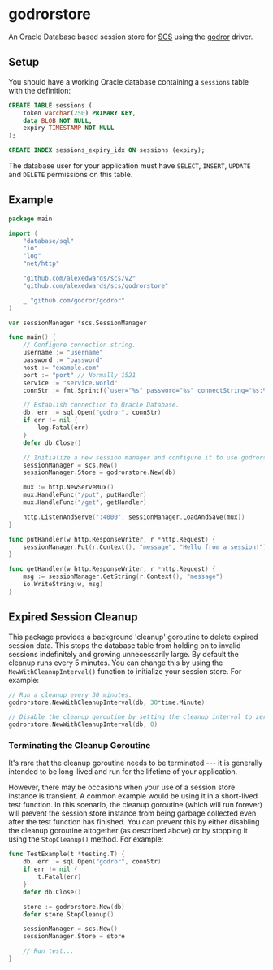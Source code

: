 # godrorstore

An Oracle Database based session store for [SCS](https://github.com/alexedwards/scs) using the [godror](https://github.com/godror/godror) driver.

## Setup

You should have a working Oracle database containing a `sessions` table with the definition:

```sql
CREATE TABLE sessions (
	token varchar(250) PRIMARY KEY,
	data BLOB NOT NULL,
	expiry TIMESTAMP NOT NULL
);

CREATE INDEX sessions_expiry_idx ON sessions (expiry);
```

The database user for your application must have `SELECT`, `INSERT`, `UPDATE` and `DELETE` permissions on this table.

## Example

```go
package main

import (
	"database/sql"
	"io"
	"log"
	"net/http"

	"github.com/alexedwards/scs/v2"
	"github.com/alexedwards/scs/godrorstore"

	_ "github.com/godror/godror"
)

var sessionManager *scs.SessionManager

func main() {
    // Configure connection string.
    username := "username"
    password := "password"
    host := "example.com"
    port := "port" // Normally 1521
    service := "service.world"
    connStr := fmt.Sprintf(`user="%s" password="%s" connectString="%s:%s/%s" timezone="+0000"`, username, password, host, port, service)

    // Establish connection to Oracle Database.
	db, err := sql.Open("godror", connStr)
	if err != nil {
		log.Fatal(err)
	}
	defer db.Close()

	// Initialize a new session manager and configure it to use godrorstore as the session store.
	sessionManager = scs.New()
	sessionManager.Store = godrorstore.New(db)

	mux := http.NewServeMux()
	mux.HandleFunc("/put", putHandler)
	mux.HandleFunc("/get", getHandler)

	http.ListenAndServe(":4000", sessionManager.LoadAndSave(mux))
}

func putHandler(w http.ResponseWriter, r *http.Request) {
	sessionManager.Put(r.Context(), "message", "Hello from a session!")
}

func getHandler(w http.ResponseWriter, r *http.Request) {
	msg := sessionManager.GetString(r.Context(), "message")
	io.WriteString(w, msg)
}
```

## Expired Session Cleanup

This package provides a background 'cleanup' goroutine to delete expired session data. This stops the database table from holding on to invalid sessions indefinitely and growing unnecessarily large. By default the cleanup runs every 5 minutes. You can change this by using the `NewWithCleanupInterval()` function to initialize your session store. For example:

```go
// Run a cleanup every 30 minutes.
godrorstore.NewWithCleanupInterval(db, 30*time.Minute)

// Disable the cleanup goroutine by setting the cleanup interval to zero.
godrorstore.NewWithCleanupInterval(db, 0)
```

### Terminating the Cleanup Goroutine

It's rare that the cleanup goroutine needs to be terminated --- it is generally intended to be long-lived and run for the lifetime of your application.

However, there may be occasions when your use of a session store instance is transient. A common example would be using it in a short-lived test function. In this scenario, the cleanup goroutine (which will run forever) will prevent the session store instance from being garbage collected even after the test function has finished. You can prevent this by either disabling the cleanup goroutine altogether (as described above) or by stopping it using the `StopCleanup()` method. For example:

```go
func TestExample(t *testing.T) {
	db, err := sql.Open("godror", connStr)
	if err != nil {
	    t.Fatal(err)
	}
	defer db.Close()

	store := godrorstore.New(db)
	defer store.StopCleanup()

	sessionManager = scs.New()
	sessionManager.Store = store

	// Run test...
}
```